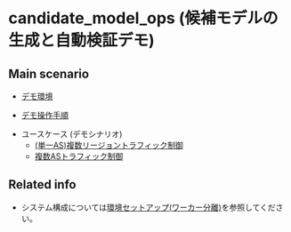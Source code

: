# candidate_model_ops (候補モデルの生成と自動検証デモ)

## Main scenario

* [デモ環境](./doc/abstract.md)
- [デモ操作手順](./doc/operation.md)
* ユースケース (デモシナリオ)
  * [(単一AS)複数リージョントラフィック制御](./doc/multi_region_te/introduction.md)
  * [複数ASトラフィック制御](./doc/multi_src_as_te/introduction.md)

## Related info

* システム構成については[環境セットアップ(ワーカー分離)](../../doc/provision_workers.md)を参照してください。
